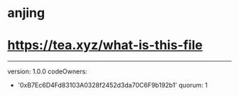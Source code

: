 # anjing
# https://tea.xyz/what-is-this-file
---
version: 1.0.0
codeOwners:
  - '0xB7Ec6D4Fd83103A0328f2452d3da70C6F9b192b1'
quorum: 1

